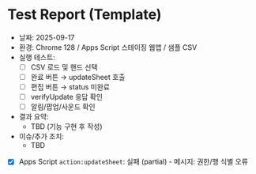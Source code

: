 ﻿# Test Report (Template)

- 날짜: 2025-09-17
- 환경: Chrome 128 / Apps Script 스테이징 웹앱 / 샘플 CSV
- 실행 테스트:
  - [ ] CSV 로드 및 핸드 선택
  - [ ] 완료 버튼 → updateSheet 호출
  - [ ] 편집 버튼 → status 미완료
  - [ ] verifyUpdate 응답 확인
  - [ ] 알림/팝업/사운드 확인
- 결과 요약:
  - TBD (기능 구현 후 작성)
- 이슈/추가 조치:
  - TBD

- [x] Apps Script `action:updateSheet`: 실패 (partial) - 메시지: 권한/행 식별 오류